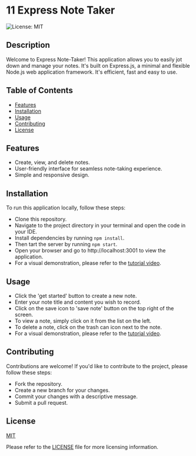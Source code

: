 # 11 Express Note Taker
![License: MIT](https://img.shields.io/badge/License-MIT-yellow.svg)



## Description

Welcome to Express Note-Taker! This application allows you to easily jot down and manage your notes. It's built on Express.js, a minimal and flexible Node.js web application framework. It's efficient, fast and easy to use.



## Table of Contents

- [Features](#features)
- [Installation](#installation)
- [Usage](#usage)
- [Contributing](#contributing)
- [License](#license)




## Features

- Create, view, and delete notes.
- User-friendly interface for seamless note-taking experience.
- Simple and responsive design.




## Installation

To run this application locally, follow these steps:

- Clone this repository.
- Navigate to the project directory in your terminal and open the code in your IDE.
- Install dependencies by running `npm install`.
- Then tart the server by running `npm start`.
- Open your browser and go to http://localhost:3001 to view the application.
- For a visual demonstration, please refer to the [tutorial video]().

## Usage

- Click the 'get started' button to create a new note.
- Enter your note title and content you wish to record.
- Click on the save icon to 'save note' button on the top right of the screen.
- To view a note, simply click on it from the list on the left.
- To delete a note, click on the trash can icon next to the note.
- For a visual demonstration, please refer to the [tutorial video]().

## Contributing

Contributions are welcome! If you'd like to contribute to the project, please follow these steps:
- Fork the repository.
- Create a new branch for your changes.
- Commit your changes with a descriptive message.
- Submit a pull request.


## License

[MIT]((https://opensource.org/licenses/MIT)) 

Please refer to the [LICENSE](./LICENSE) file for more licensing information.

